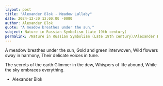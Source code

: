 ```yaml
---
layout: post
title: "Alexander Blok - Meadow Lullaby"
date: 2024-12-30 12:00:00 -0000
author: Alexander Blok
quote: "A meadow breathes under the sun,"
subject: Nature in Russian Symbolism (Late 19th century)
permalink: /Nature in Russian Symbolism (Late 19th century)/Alexander Blok/Alexander Blok - Meadow Lullaby
---
```


A meadow breathes under the sun,
Gold and green interwoven,
Wild flowers sway in harmony,
Their delicate voices in tune.

The secrets of the earth
Glimmer in the dew,
Whispers of life abound,
While the sky embraces everything.

- Alexander Blok
